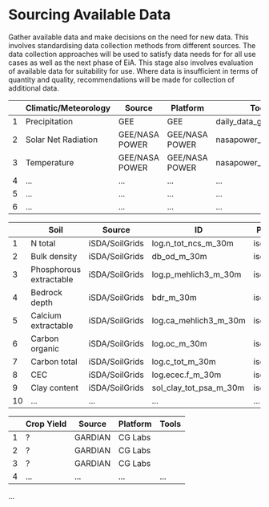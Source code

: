# Sourcing Available Data

Gather available data and make decisions on the need for new data. This involves standardising data collection methods from different sources. The data collection approaches will be used to satisfy data needs for for all use cases as well as the next phase of EiA. This stage also involves evaluation of available  data for suitability for use. Where data is insufficient in terms of quantity and quality, recommendations will be made for collection of additional data.

|   | **Climatic/Meteorology**          | Source             | Platform               | Tools                 |
|---|-----------------------------------|--------------------|------------------------|-----------------------|
| 1 | Precipitation                     | GEE                | GEE                    | daily_data_gee.R      |
| 2 | Solar Net Radiation               | GEE/NASA POWER     | GEE/NASA POWER         | nasapower_download.R  |
| 3 | Temperature                       | GEE/NASA POWER     | GEE/NASA POWER         | nasapower_download.R  |
| 4 | ...                               | ...                | ...                    | ...                   |
| 5 | ...                               | ...                | ...                    | ...                   |
| 6 | ...                               | ...                | ...                    | ...                   |

|    | **Soil**                          | Source             | ID                     | Platform/Tools        |
|----|-----------------------------------|--------------------|------------------------|-----------------------|
| 1  | N total                           | iSDA/SoilGrids     | log.n_tot_ncs_m_30m    | isda_download.R       |
| 2  | Bulk density                      | iSDA/SoilGrids     | db_od_m_30m            | isda_download.R       |
| 3  | Phosphorous extractable           | iSDA/SoilGrids     | log.p_mehlich3_m_30m   | isda_download.R       |
| 4  | Bedrock depth                     | iSDA/SoilGrids     | bdr_m_30m              | isda_download.R       |
| 5  | Calcium extractable               | iSDA/SoilGrids     | log.ca_mehlich3_m_30m  | isda_download.R       |
| 6  | Carbon organic                    | iSDA/SoilGrids     | log.oc_m_30m           | isda_download.R       |
| 7  | Carbon total                      | iSDA/SoilGrids     | log.c_tot_m_30m        | isda_download.R       |
| 8  | CEC                               | iSDA/SoilGrids     | log.ecec.f_m_30m       | isda_download.R       |
| 9  | Clay content                      | iSDA/SoilGrids     | sol_clay_tot_psa_m_30m | isda_download.R       |
| 10 | ...                               | ...                | ...                    | ...                   |

|   | **Crop Yield**                    | Source             | Platform               | Tools                 |
|---|-----------------------------------|--------------------|------------------------|-----------------------|
| 1 |  ?                                | GARDIAN            | CG Labs                |                       |
| 2 |  ?                                | GARDIAN            | CG Labs                |                       |
| 3 |  ?                                | GARDIAN            | CG Labs                |                       |
| 4 | ...                               | ...                | ...                    | ...                   |

...
